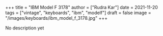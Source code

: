 +++
title = "IBM Model F 3178"
author = ["Rudra Kar"]
date = 2021-11-20
tags = ["vintage", "keyboards", "ibm", "modelf"]
draft = false
image = "/images/keyboards/ibm_model_f_3178.jpg"
+++

No description yet

